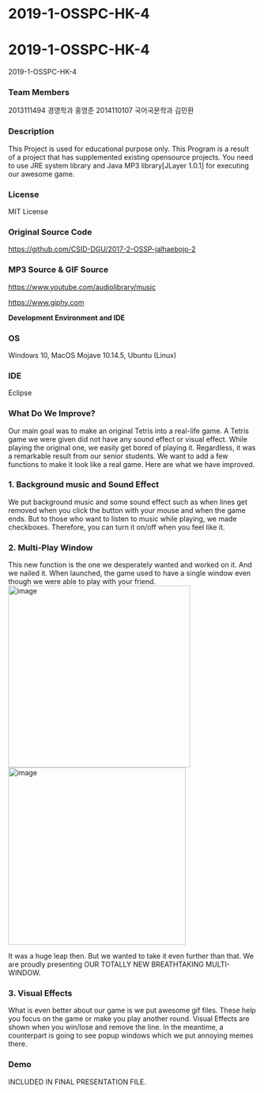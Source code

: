 # 2019-1-OSSPC-HK-4
# 2019-1-OSSPC-HK-4
2019-1-OSSPC-HK-4

### **Team Members**
2013111494 경영학과       홍영준
2014110107 국어국문학과    김민환


### **Description**

This Project is used for educational purpose only.
This Program is a result of a project that has supplemented existing opensource projects.
You need to use JRE system library and Java MP3 library[JLayer 1.0.1] for executing our awesome game.

### **License** 

MIT License

### **Original Source Code** 

https://github.com/CSID-DGU/2017-2-OSSP-jalhaebojo-2
 
### **MP3 Source & GIF Source** 

https://www.youtube.com/audiolibrary/music

https://www.giphy.com

**Development Environment and IDE**

### **OS** 
Windows 10, MacOS Mojave 10.14.5, Ubuntu (Linux)

### **IDE**
Eclipse

### **What Do We Improve?**

Our main goal was to make an original Tetris into a real-life game. A Tetris game we were given did not have any sound effect or visual effect. While playing the original one, we easily get bored of playing it. Regardless, it was a remarkable result from our senior students. We want to add a few functions to make it look like a real game. Here are what we have improved.

   

### **1. Background music and Sound Effect**

   We put background music and some sound effect such as when lines get removed when you click the button with your mouse and when the game ends. But to those who want to listen to music while playing, we made checkboxes. Therefore, you can turn it on/off when you feel like it.

###  **2. Multi-Play Window**

  This new function is the one we desperately wanted and worked on it. And we nailed it. When launched, the game used to have a single window even though we were able to play with your friend. 
<img width="368" alt="image" src="https://user-images.githubusercontent.com/48506842/59691012-56d4bc00-921d-11e9-85e3-c62b886c78ed.png">
<img width="359" alt="image" src="https://user-images.githubusercontent.com/48506842/59691028-5cca9d00-921d-11e9-84ec-f5ad5b03d9dd.png">
 
 It was a huge leap then. But we wanted to take it even further than that. We are proudly presenting OUR TOTALLY NEW       BREATHTAKING MULTI-WINDOW.


### **3. Visual Effects**
  What is even better about our game is we put awesome gif files. These help you focus on the game or make you play another round. Visual Effects are shown when you win/lose and remove the line. In the meantime, a counterpart is going to see popup windows which we put annoying memes there. 

### **Demo**
INCLUDED IN FINAL PRESENTATION FILE.
